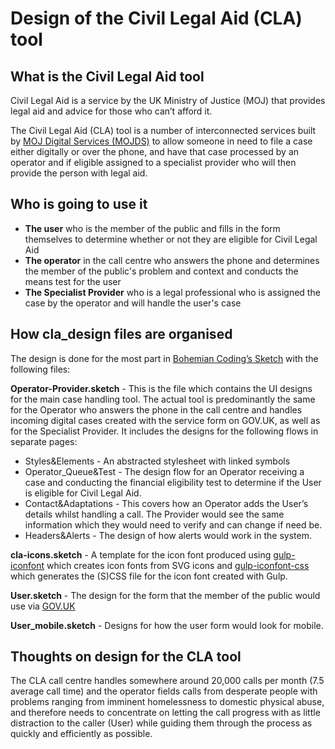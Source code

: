 Design of the Civil Legal Aid (CLA) tool
==========

## What is the Civil Legal Aid tool

Civil Legal Aid is a service by the UK Ministry of Justice (MOJ) that provides legal aid and advice for those who can’t afford it.

The Civil Legal Aid (CLA) tool is a number of interconnected services built by [MOJ Digital Services (MOJDS)](https://mojdigital.blog.gov.uk) to allow someone in need to file a case either digitally or over the phone, and have that case processed  by an operator and if eligible assigned to a specialist provider who will then provide the person with legal aid.

## Who is going to use it

* **The user** who is the member of the public and fills in the form themselves to determine whether or not they are eligible for Civil Legal Aid
* **The operator** in the call centre who answers the phone and determines the member of the public's problem and context and conducts the means test for the user
* **The Specialist Provider** who is a legal professional who is assigned the case by the operator and will handle the user's case

## How cla_design files are organised

The design is done for the most part in [Bohemian Coding’s Sketch](http://bohemiancoding.com/sketch) with the following files:

**Operator-Provider.sketch** - This is the file which contains the UI designs for the main case handling tool. The actual tool is predominantly the same for the Operator who answers the phone in the call centre and handles incoming digital cases created with the service form on GOV.UK, as well as for the Specialist Provider. It includes the designs for the following flows in separate pages:
* Styles&Elements - An abstracted stylesheet with linked symbols
* Operator_Queue&Test - The design flow for an Operator receiving a case and conducting the financial eligibility test to determine if the User is eligible for Civil Legal Aid.
* Contact&Adaptations - This covers how an Operator adds the User’s details whilst handling a call. The Provider would see the same information which they would need to verify and can change if need be.
* Headers&Alerts - The design of how alerts would work in the system.

**cla-icons.sketch** - A template for the icon font produced using [gulp-iconfont](https://www.npmjs.org/package/gulp-iconfont) which creates icon fonts from SVG icons and [gulp-iconfont-css](https://www.npmjs.org/package/gulp-iconfont-css) which generates the (S)CSS file for the icon font created with Gulp.

**User.sketch** - The design for the form that the member of the public would use via [GOV.UK](https://www.gov.uk)

**User_mobile.sketch** - Designs for how the user form would look for mobile.

## Thoughts on design for the CLA tool

The CLA call centre handles somewhere around 20,000 calls per month (7.5 average call time) and the operator fields calls from desperate people with problems ranging from imminent homelessness to domestic physical abuse, and therefore needs to concentrate on letting the call progress with as little distraction to the caller (User) while guiding them through the process as quickly and efficiently as possible.